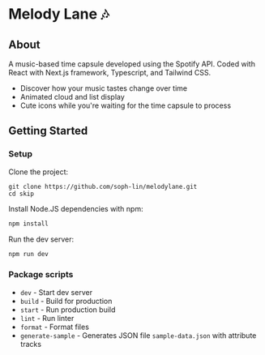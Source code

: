 # Melody Lane 🎶
## About
A music-based time capsule developed using the Spotify API. Coded with React with Next.js framework, Typescript, and Tailwind CSS.
* Discover how your music tastes change over time
* Animated cloud and list display
* Cute icons while you're waiting for the time capsule to process

## Getting Started
### Setup
Clone the project:
```
git clone https://github.com/soph-lin/melodylane.git
cd skip
```

Install Node.JS dependencies with npm:
```bash
npm install
```

Run the dev server:

```bash
npm run dev
```

### Package scripts

- `dev` - Start dev server
- `build` - Build for production
- `start` - Run production build
- `lint` - Run linter
- `format` - Format files
-  `generate-sample` - Generates JSON file `sample-data.json` with attribute tracks
